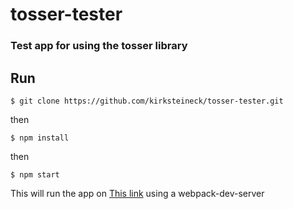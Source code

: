 # tosser-tester
### Test app for using the tosser library

## Run
```
$ git clone https://github.com/kirksteineck/tosser-tester.git
```
then
```
$ npm install
```
then
```
$ npm start
```
This will run the app on [This link](http://localhost:8080) using a webpack-dev-server

